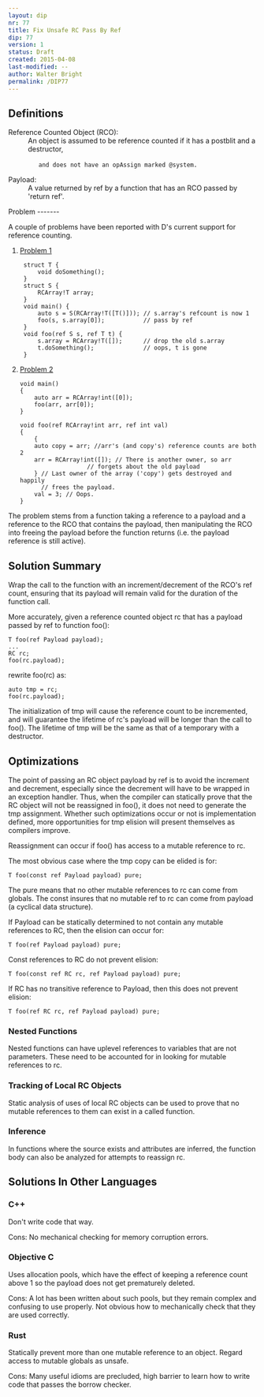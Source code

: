 ```yaml
---
layout: dip
nr: 77
title: Fix Unsafe RC Pass By Ref
dip: 77
version: 1
status: Draft
created: 2015-04-08
last-modified: --
author: Walter Bright
permalink: /DIP77
---
```


Definitions
-----------

<dl>
<dt>
Reference Counted Object (RCO):

</dt>
<dd>
An object is assumed to be reference counted if it has a postblit and a
destructor,

`   and does not have an opAssign marked @system.`
`   `

</dd>
<dt>
Payload:

</dt>
<dd>
A value returned by ref by a function that has an RCO passed by 'return
ref'.

</dd>
</dl>
Problem
-------

A couple of problems have been reported with D's current support for
reference counting.

1.  [Problem
    1](http://www.digitalmars.com/d/archives/digitalmars/D/RCArray_is_unsafe_257630.html#N257630)
    ``` {.D}
     struct T {
         void doSomething();
     }
     struct S {
         RCArray!T array;
     }
     void main() {
         auto s = S(RCArray!T([T()])); // s.array's refcount is now 1
         foo(s, s.array[0]);           // pass by ref
     }
     void foo(ref S s, ref T t) {
         s.array = RCArray!T([]);      // drop the old s.array
         t.doSomething();              // oops, t is gone
     }
    ```

2.  [Problem
    2](http://www.digitalmars.com/d/archives/digitalmars/D/RCArray_is_unsafe_257630.html#N257847)
    ``` {.D}
    void main()
    {
        auto arr = RCArray!int([0]);
        foo(arr, arr[0]);
    }

    void foo(ref RCArray!int arr, ref int val)
    {
        {
        auto copy = arr; //arr's (and copy's) reference counts are both 2
        arr = RCArray!int([]); // There is another owner, so arr 
                       // forgets about the old payload
        } // Last owner of the array ('copy') gets destroyed and happily
          // frees the payload.
        val = 3; // Oops.
    }
    ```

The problem stems from a function taking a reference to a payload and a
reference to the RCO that contains the payload, then manipulating the
RCO into freeing the payload before the function returns (i.e. the
payload reference is still active).

Solution Summary
----------------

Wrap the call to the function with an increment/decrement of the RCO's
ref count, ensuring that its payload will remain valid for the duration
of the function call.

More accurately, given a reference counted object rc that has a payload
passed by ref to function foo():

``` {.D}
T foo(ref Payload payload);
...
RC rc;
foo(rc.payload);
```

rewrite foo(rc) as:

``` {.D}
auto tmp = rc;
foo(rc.payload);
```

The initialization of tmp will cause the reference count to be
incremented, and will guarantee the lifetime of rc's payload will be
longer than the call to foo(). The lifetime of tmp will be the same as
that of a temporary with a destructor.

Optimizations
-------------

The point of passing an RC object payload by ref is to avoid the
increment and decrement, especially since the decrement will have to be
wrapped in an exception handler. Thus, when the compiler can statically
prove that the RC object will not be reassigned in foo(), it does not
need to generate the tmp assignment. Whether such optimizations occur or
not is implementation defined, more opportunities for tmp elision will
present themselves as compilers improve.

Reassignment can occur if foo() has access to a mutable reference to rc.

The most obvious case where the tmp copy can be elided is for:

``` {.D}
T foo(const ref Payload payload) pure;
```

The pure means that no other mutable references to rc can come from
globals. The const insures that no mutable ref to rc can come from
payload (a cyclical data structure).

If Payload can be statically determined to not contain any mutable
references to RC, then the elision can occur for:

``` {.D}
T foo(ref Payload payload) pure;
```

Const references to RC do not prevent elision:

``` {.D}
T foo(const ref RC rc, ref Payload payload) pure;
```

If RC has no transitive reference to Payload, then this does not prevent
elision:

``` {.D}
T foo(ref RC rc, ref Payload payload) pure;
```

### Nested Functions

Nested functions can have uplevel references to variables that are not
parameters. These need to be accounted for in looking for mutable
references to rc.

### Tracking of Local RC Objects

Static analysis of uses of local RC objects can be used to prove that no
mutable references to them can exist in a called function.

### Inference

In functions where the source exists and attributes are inferred, the
function body can also be analyzed for attempts to reassign rc.

Solutions In Other Languages
----------------------------

### C++

Don't write code that way.

Cons: No mechanical checking for memory corruption errors.

### Objective C

Uses allocation pools, which have the effect of keeping a reference
count above 1 so the payload does not get prematurely deleted.

Cons: A lot has been written about such pools, but they remain complex
and confusing to use properly. Not obvious how to mechanically check
that they are used correctly.

### Rust

Statically prevent more than one mutable reference to an object. Regard
access to mutable globals as unsafe.

Cons: Many useful idioms are precluded, high barrier to learn how to
write code that passes the borrow checker.
